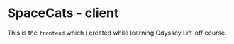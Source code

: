 # SpaceCats - client

This is the `frontend` which I created while learning Odyssey Lift-off course.
